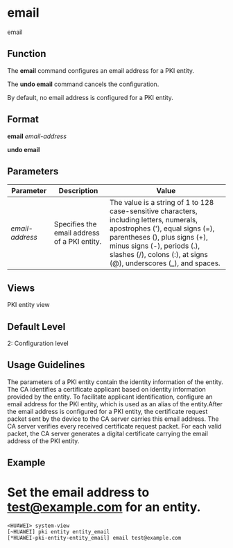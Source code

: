 email
=====

email

Function
--------



The **email** command configures an email address for a PKI entity.

The **undo email** command cancels the configuration.



By default, no email address is configured for a PKI entity.


Format
------

**email** *email-address*

**undo email**


Parameters
----------

| Parameter | Description | Value |
| --- | --- | --- |
| *email-address* | Specifies the email address of a PKI entity. | The value is a string of 1 to 128 case-sensitive characters, including letters, numerals, apostrophes ('), equal signs (=), parentheses (), plus signs (+), minus signs (-), periods (.), slashes (/), colons (:), at signs (@), underscores (\_), and spaces. |



Views
-----

PKI entity view


Default Level
-------------

2: Configuration level


Usage Guidelines
----------------

The parameters of a PKI entity contain the identity information of the entity. The CA identifies a certificate applicant based on identity information provided by the entity. To facilitate applicant identification, configure an email address for the PKI entity, which is used as an alias of the entity.After the email address is configured for a PKI entity, the certificate request packet sent by the device to the CA server carries this email address. The CA server verifies every received certificate request packet. For each valid packet, the CA server generates a digital certificate carrying the email address of the PKI entity.


Example
-------

# Set the email address to test@example.com for an entity.
```
<HUAWEI> system-view
[~HUAWEI] pki entity entity_email
[*HUAWEI-pki-entity-entity_email] email test@example.com

```